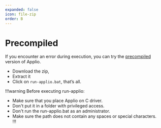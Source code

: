 ```yaml
---
expanded: false
icon: file-zip 
order: B
---
```


# Precompiled
If you encounter an error during execution, you can try the [precompiled](https://huggingface.co/IAHispano/Applio/resolve/main/Compiled/ApplioV3.0.8.zip) version of Applio.

- Download the zip, 
- Extract it 
- Click on `run-applio.bat`, that’s all.

!!!warning Before executing run-applio:
- Make sure that you place Applio on C driver.
- Don't put it in a folder with privileged access.
- Don't run the run-applio.bat as an administrator.
- Make sure the path does not contain any spaces or special characters.
!!!